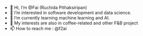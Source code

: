 - 👋 Hi, I’m @Fai (Ruchida Pithaksiripan)
- 👀 I’m interested in software development and data science.
- 🌱 I’m currently learning machine learning and AI.
- 💞️ My interests are also in coffee-related and other F&B project
- 📫 How to reach me : @f2ai

<!---
Fai/Fai is a ✨ special ✨ repository because its `README.md` (this file) appears on your GitHub profile.
You can click the Preview link to take a look at your changes.
--->
